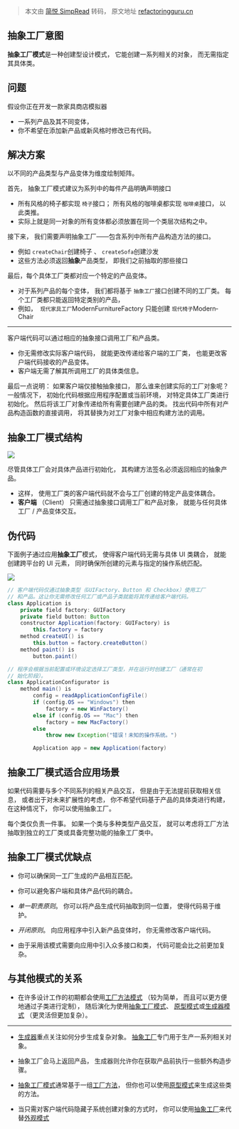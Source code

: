 > 本文由 [简悦 SimpRead](http://ksria.com/simpread/) 转码， 原文地址 [refactoringguru.cn](https://refactoringguru.cn/design-patterns/abstract-factory)

抽象工厂意图
--
**抽象工厂模式**是一种创建型设计模式， 它能创建一系列相关的对象， 而无需指定其具体类。

问题
--
假设你正在开发一款家具商店模拟器
 - 一系列产品及其不同变体，
 - 你不希望在添加新产品或新风格时修改已有代码。

解决方案
----

 以不同的产品类型与产品变体为维度绘制矩阵。

首先， 抽象工厂模式建议为系列中的每件产品明确声明接口 
- 所有风格的椅子都实现 `椅子`接口； 所有风格的咖啡桌都实现 `咖啡桌`接口， 以此类推。
- 实际上就是同一对象的所有变体都必须放置在同一个类层次结构之中。

接下来， 我们需要声明抽象工厂——包含系列中所有产品构造方法的接口。 
- 例如 `create­Chair`创建椅子 、 ​ `create­Sofa`创建沙发
- 这些方法必须返回**抽象**产品类型， 即我们之前抽取的那些接口

最后，每个具体工厂类都对应一个特定的产品变体。
- 对于系列产品的每个变体， 我们都将基于 `抽象工厂`接口创建不同的工厂类。 每个工厂类都只能返回特定类别的产品， 
- 例如， ​ `现代家具工厂`Modern­Furniture­Factory 只能创建 `现代椅子`Modern­Chair 

---

客户端代码可以通过相应的抽象接口调用工厂和产品类。 
- 你无需修改实际客户端代码， 就能更改传递给客户端的工厂类， 也能更改客户端代码接收的产品变体。
- 客户端无需了解其所调用工厂的具体类信息。


最后一点说明： 如果客户端仅接触抽象接口， 那么谁来创建实际的工厂对象呢？ 一般情况下，
初始化代码根据应用程序配置或当前环境， 对特定具体工厂类进行初始化。 
然后将该工厂对象传递给所有需要创建产品的类。
找出代码中所有对产品构造函数的直接调用， 将其替换为对工厂对象中相应构建方法的调用。

抽象工厂模式结构
--------

![](https://refactoringguru.cn/images/patterns/diagrams/abstract-factory/structure-indexed.png)


尽管具体工厂会对具体产品进行初始化， 其构建方法签名必须返回相应的抽象产品。 
- 这样， 使用工厂类的客户端代码就不会与工厂创建的特定产品变体耦合。 
- **客户端** （Client） 只需通过抽象接口调用工厂和产品对象， 就能与任何具体工厂 / 产品变体交互。

伪代码
---

下面例子通过应用**抽象工厂**模式， 使得客户端代码无需与具体 UI 类耦合， 就能创建跨平台的 UI 元素， 同时确保所创建的元素与指定的操作系统匹配。

![](https://refactoringguru.cn/images/patterns/diagrams/abstract-factory/example.png)
```java
// 客户端代码仅通过抽象类型（GUIFactory、Button 和 Checkbox）使用工厂
// 和产品。这让你无需修改任何工厂或产品子类就能将其传递给客户端代码。
class Application is
    private field factory: GUIFactory
    private field button: Button
    constructor Application(factory: GUIFactory) is
        this.factory = factory
    method createUI() is
        this.button = factory.createButton()
    method paint() is
        button.paint()

// 程序会根据当前配置或环境设定选择工厂类型，并在运行时创建工厂（通常在初
// 始化阶段）。
class ApplicationConfigurator is
    method main() is
        config = readApplicationConfigFile()
        if (config.OS == "Windows") then
            factory = new WinFactory()
        else if (config.OS == "Mac") then
            factory = new MacFactory()
        else
            throw new Exception("错误！未知的操作系统。")

        Application app = new Application(factory)
```

抽象工厂模式适合应用场景
------------

如果代码需要与多个不同系列的相关产品交互， 但是由于无法提前获取相关信息， 或者出于对未来扩展性的考虑， 你不希望代码基于产品的具体类进行构建， 在这种情况下， 你可以使用抽象工厂。

每个类仅负责一件事。 如果一个类与多种类型产品交互， 就可以考虑将工厂方法抽取到独立的工厂类或具备完整功能的抽象工厂类中。

抽象工厂模式优缺点
---------
*   你可以确保同一工厂生成的产品相互匹配。
*   你可以避免客户端和具体产品代码的耦合。
*   _单一职责原则_。 你可以将产品生成代码抽取到同一位置， 使得代码易于维护。
*   _开闭原则_。 向应用程序中引入新产品变体时， 你无需修改客户端代码。

*   由于采用该模式需要向应用中引入众多接口和类， 代码可能会比之前更加复杂。

与其他模式的关系
--------
*   在许多设计工作的初期都会使用[工厂方法模式](/design-patterns/factory-method) （较为简单， 而且可以更方便地通过子类进行定制）， 随后演化为使用[抽象工厂模式](/design-patterns/abstract-factory)、 [原型模式](/design-patterns/prototype)或[生成器模式](/design-patterns/builder) （更灵活但更加复杂）。

---
*  [生成器](/design-patterns/builder)重点关注如何分步生成复杂对象。 [抽象工厂](/design-patterns/abstract-factory)专门用于生产一系列相关对象。 
* 抽象工厂会马上返回产品， 生成器则允许你在获取产品前执行一些额外构造步骤。 

* [抽象工厂模式](/design-patterns/abstract-factory)通常基于一组[工厂方法](/design-patterns/factory-method)， 但你也可以使用[原型模式](/design-patterns/prototype)来生成这些类的方法。
*   当只需对客户端代码隐藏子系统创建对象的方式时， 你可以使用[抽象工厂](/design-patterns/abstract-factory)来代替[外观模式](/design-patterns/facade)
